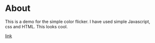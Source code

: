 # About

This is a demo for the simple color flicker.
I have used simple Javascript, css and HTML.
This looks cool.

[link](http://127.0.0.1:5500/index.html)
